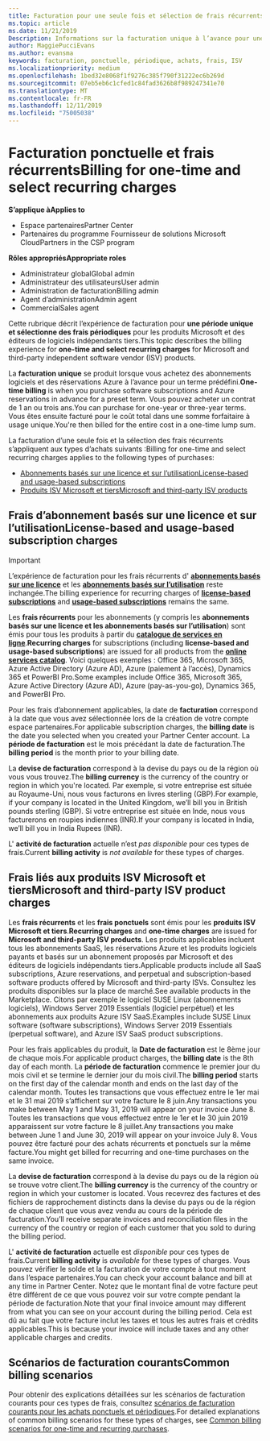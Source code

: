 ```yaml
---
title: Facturation pour une seule fois et sélection de frais récurrents | Espace partenaires
ms.topic: article
ms.date: 11/21/2019
Description: Informations sur la facturation unique à l’avance pour une période prédéfinie (abonnements mensuels et annuels) et facturation pour les frais récurrents de sélection (pour les produits ISV Microsoft et tiers applicables) dans l’espace partenaires.
author: MaggiePucciEvans
ms.author: evansma
keywords: facturation, ponctuelle, périodique, achats, frais, ISV
ms.localizationpriority: medium
ms.openlocfilehash: 1bed32e8068f1f9276c385f790f31222ec6b269d
ms.sourcegitcommit: 07eb5eb6c1cfed1c84fad3626b8f989247341e70
ms.translationtype: MT
ms.contentlocale: fr-FR
ms.lasthandoff: 12/11/2019
ms.locfileid: "75005038"
---
```

#  <a name="billing-for-one-time-and-select-recurring-charges"></a><span data-ttu-id="d0938-104">Facturation ponctuelle et frais récurrents</span><span class="sxs-lookup"><span data-stu-id="d0938-104">Billing for one-time and select recurring charges</span></span>

<span data-ttu-id="d0938-105">**S’applique à**</span><span class="sxs-lookup"><span data-stu-id="d0938-105">**Applies to**</span></span>
- <span data-ttu-id="d0938-106">Espace partenaires</span><span class="sxs-lookup"><span data-stu-id="d0938-106">Partner Center</span></span>
- <span data-ttu-id="d0938-107">Partenaires du programme Fournisseur de solutions Microsoft Cloud</span><span class="sxs-lookup"><span data-stu-id="d0938-107">Partners in the CSP program</span></span>

<span data-ttu-id="d0938-108">**Rôles appropriés**</span><span class="sxs-lookup"><span data-stu-id="d0938-108">**Appropriate roles**</span></span>
-   <span data-ttu-id="d0938-109">Administrateur global</span><span class="sxs-lookup"><span data-stu-id="d0938-109">Global admin</span></span>
-   <span data-ttu-id="d0938-110">Administrateur des utilisateurs</span><span class="sxs-lookup"><span data-stu-id="d0938-110">User admin</span></span>
-   <span data-ttu-id="d0938-111">Administration de facturation</span><span class="sxs-lookup"><span data-stu-id="d0938-111">Billing admin</span></span>
-   <span data-ttu-id="d0938-112">Agent d’administration</span><span class="sxs-lookup"><span data-stu-id="d0938-112">Admin agent</span></span>
-   <span data-ttu-id="d0938-113">Commercial</span><span class="sxs-lookup"><span data-stu-id="d0938-113">Sales agent</span></span>

<span data-ttu-id="d0938-114">Cette rubrique décrit l’expérience de facturation pour **une période unique et sélectionne des frais périodiques** pour les produits Microsoft et des éditeurs de logiciels indépendants tiers.</span><span class="sxs-lookup"><span data-stu-id="d0938-114">This topic describes the billing experience for **one-time and select recurring charges** for Microsoft and third-party independent software vendor (ISV) products.</span></span> 

<span data-ttu-id="d0938-115">La **facturation unique** se produit lorsque vous achetez des abonnements logiciels et des réservations Azure à l’avance pour un terme prédéfini.</span><span class="sxs-lookup"><span data-stu-id="d0938-115">**One-time billing** is when you purchase software subscriptions and Azure reservations in advance for a preset term.</span></span> <span data-ttu-id="d0938-116">Vous pouvez acheter un contrat de 1 an ou trois ans.</span><span class="sxs-lookup"><span data-stu-id="d0938-116">You can purchase for one-year or three-year terms.</span></span> <span data-ttu-id="d0938-117">Vous êtes ensuite facturé pour le coût total dans une somme forfaitaire à usage unique.</span><span class="sxs-lookup"><span data-stu-id="d0938-117">You're then billed for the entire cost in a one-time lump sum.</span></span>

<span data-ttu-id="d0938-118">La facturation d’une seule fois et la sélection des frais récurrents s’appliquent aux types d’achats suivants :</span><span class="sxs-lookup"><span data-stu-id="d0938-118">Billing for one-time and select recurring charges applies to the following types of purchases:</span></span>

- [<span data-ttu-id="d0938-119">Abonnements basés sur une licence et sur l’utilisation</span><span class="sxs-lookup"><span data-stu-id="d0938-119">License-based and usage-based subscriptions</span></span>](#license-based-and-usage-based-subscription-charges)
- [<span data-ttu-id="d0938-120">Produits ISV Microsoft et tiers</span><span class="sxs-lookup"><span data-stu-id="d0938-120">Microsoft and third-party ISV products</span></span>](#microsoft-and-third-party-isv-product-charges)

## <a name="license-based-and-usage-based-subscription-charges"></a><span data-ttu-id="d0938-121">Frais d’abonnement basés sur une licence et sur l’utilisation</span><span class="sxs-lookup"><span data-stu-id="d0938-121">License-based and usage-based subscription charges</span></span>

> [!IMPORTANT]
> <span data-ttu-id="d0938-122">L’expérience de facturation pour les frais récurrents d' [**abonnements basés sur une licence**](license-based-billing.md) et les [**abonnements basés sur l’utilisation**](usage-based-billing.md) reste inchangée.</span><span class="sxs-lookup"><span data-stu-id="d0938-122">The billing experience for recurring charges of [**license-based subscriptions**](license-based-billing.md) and [**usage-based subscriptions**](usage-based-billing.md) remains the same.</span></span>

<span data-ttu-id="d0938-123">Les **frais récurrents** pour les abonnements (y compris les **abonnements basés sur une licence et les abonnements basés sur l’utilisation**) sont émis pour tous les produits à partir du [**catalogue de services en ligne**](https://partner.microsoft.com/commerce/preferredoffers/list).</span><span class="sxs-lookup"><span data-stu-id="d0938-123">**Recurring charges** for subscriptions (including **license-based and usage-based subscriptions**) are issued for all products from the [**online services catalog**](https://partner.microsoft.com/commerce/preferredoffers/list).</span></span> <span data-ttu-id="d0938-124">Voici quelques exemples : Office 365, Microsoft 365, Azure Active Directory (Azure AD), Azure (paiement à l’accès), Dynamics 365 et PowerBI Pro.</span><span class="sxs-lookup"><span data-stu-id="d0938-124">Some examples include Office 365, Microsoft 365, Azure Active Directory (Azure AD), Azure (pay-as-you-go), Dynamics 365, and PowerBI Pro.</span></span>

<span data-ttu-id="d0938-125">Pour les frais d’abonnement applicables, la date de **facturation** correspond à la date que vous avez sélectionnée lors de la création de votre compte espace partenaires.</span><span class="sxs-lookup"><span data-stu-id="d0938-125">For applicable subscription charges, the **billing date** is the date you selected when you created your Partner Center account.</span></span> <span data-ttu-id="d0938-126">La **période de facturation** est le mois précédant la date de facturation.</span><span class="sxs-lookup"><span data-stu-id="d0938-126">The **billing period** is the month prior to your billing date.</span></span>

<span data-ttu-id="d0938-127">La **devise de facturation** correspond à la devise du pays ou de la région où vous vous trouvez.</span><span class="sxs-lookup"><span data-stu-id="d0938-127">The **billing currency** is the currency of the country or region in which you're located.</span></span> <span data-ttu-id="d0938-128">Par exemple, si votre entreprise est située au Royaume-Uni, nous vous facturons en livres sterling (GBP).</span><span class="sxs-lookup"><span data-stu-id="d0938-128">For example, if your company is located in the United Kingdom, we’ll bill you in British pounds sterling (GBP).</span></span> <span data-ttu-id="d0938-129">Si votre entreprise est située en Inde, nous vous facturerons en roupies indiennes (INR).</span><span class="sxs-lookup"><span data-stu-id="d0938-129">If your company is located in India, we’ll bill you in India Rupees (INR).</span></span>

<span data-ttu-id="d0938-130">L' **activité de facturation** actuelle n’est *pas disponible* pour ces types de frais.</span><span class="sxs-lookup"><span data-stu-id="d0938-130">Current **billing activity** is *not available* for these types of charges.</span></span>

## <a name="microsoft-and-third-party-isv-product-charges"></a><span data-ttu-id="d0938-131">Frais liés aux produits ISV Microsoft et tiers</span><span class="sxs-lookup"><span data-stu-id="d0938-131">Microsoft and third-party ISV product charges</span></span>

<span data-ttu-id="d0938-132">Les **frais récurrents** et les **frais ponctuels** sont émis pour les **produits ISV Microsoft et tiers**.</span><span class="sxs-lookup"><span data-stu-id="d0938-132">**Recurring charges** and **one-time charges** are issued for **Microsoft and third-party ISV products**.</span></span> <span data-ttu-id="d0938-133">Les produits applicables incluent tous les abonnements SaaS, les réservations Azure et les produits logiciels payants et basés sur un abonnement proposés par Microsoft et des éditeurs de logiciels indépendants tiers.</span><span class="sxs-lookup"><span data-stu-id="d0938-133">Applicable products include all SaaS subscriptions, Azure reservations, and perpetual and subscription-based software products offered by Microsoft and third-party ISVs.</span></span> <span data-ttu-id="d0938-134">Consultez les produits disponibles sur la place de marché.</span><span class="sxs-lookup"><span data-stu-id="d0938-134">See available products in the Marketplace.</span></span> <span data-ttu-id="d0938-135">Citons par exemple le logiciel SUSE Linux (abonnements logiciels), Windows Server 2019 Essentials (logiciel perpétuel) et les abonnements aux produits Azure ISV SaaS.</span><span class="sxs-lookup"><span data-stu-id="d0938-135">Examples include SUSE Linux software (software subscriptions), Windows Server 2019 Essentials (perpetual software), and Azure ISV SaaS product subscriptions.</span></span>

<span data-ttu-id="d0938-136">Pour les frais applicables du produit, la **Date de facturation** est le 8ème jour de chaque mois.</span><span class="sxs-lookup"><span data-stu-id="d0938-136">For applicable product charges, the **billing date** is the 8th day of each month.</span></span> <span data-ttu-id="d0938-137">La **période de facturation** commence le premier jour du mois civil et se termine le dernier jour du mois civil.</span><span class="sxs-lookup"><span data-stu-id="d0938-137">The **billing period** starts on the first day of the calendar month and ends on the last day of the calendar month.</span></span> <span data-ttu-id="d0938-138">Toutes les transactions que vous effectuez entre le 1er mai et le 31 mai 2019 s’affichent sur votre facture le 8 juin.</span><span class="sxs-lookup"><span data-stu-id="d0938-138">Any transactions you make between May 1 and May 31, 2019 will appear on your invoice June 8.</span></span> <span data-ttu-id="d0938-139">Toutes les transactions que vous effectuez entre le 1er et le 30 juin 2019 apparaissent sur votre facture le 8 juillet.</span><span class="sxs-lookup"><span data-stu-id="d0938-139">Any transactions you make between June 1 and June 30, 2019 will appear on your invoice July 8.</span></span> <span data-ttu-id="d0938-140">Vous pouvez être facturé pour des achats récurrents et ponctuels sur la même facture.</span><span class="sxs-lookup"><span data-stu-id="d0938-140">You might get billed for recurring and one-time purchases on the same invoice.</span></span>

<span data-ttu-id="d0938-141">La **devise de facturation** correspond à la devise du pays ou de la région où se trouve votre client.</span><span class="sxs-lookup"><span data-stu-id="d0938-141">The **billing currency** is the currency of the country or region in which your customer is located.</span></span> <span data-ttu-id="d0938-142">Vous recevrez des factures et des fichiers de rapprochement distincts dans la devise du pays ou de la région de chaque client que vous avez vendu au cours de la période de facturation.</span><span class="sxs-lookup"><span data-stu-id="d0938-142">You’ll receive separate invoices and reconciliation files in the currency of the country or region of each customer that you sold to during the billing period.</span></span>

<span data-ttu-id="d0938-143">L' **activité de facturation** actuelle est *disponible* pour ces types de frais.</span><span class="sxs-lookup"><span data-stu-id="d0938-143">Current **billing activity** is *available* for these types of charges.</span></span> <span data-ttu-id="d0938-144">Vous pouvez vérifier le solde et la facturation de votre compte à tout moment dans l’espace partenaires.</span><span class="sxs-lookup"><span data-stu-id="d0938-144">You can check your account balance and bill at any time in Partner Center.</span></span> <span data-ttu-id="d0938-145">Notez que le montant final de votre facture peut être différent de ce que vous pouvez voir sur votre compte pendant la période de facturation.</span><span class="sxs-lookup"><span data-stu-id="d0938-145">Note that your final invoice amount may different from what you can see on your account during the billing period.</span></span> <span data-ttu-id="d0938-146">Cela est dû au fait que votre facture inclut les taxes et tous les autres frais et crédits applicables.</span><span class="sxs-lookup"><span data-stu-id="d0938-146">This is because your invoice will include taxes and any other applicable charges and credits.</span></span>

## <a name="common-billing-scenarios"></a><span data-ttu-id="d0938-147">Scénarios de facturation courants</span><span class="sxs-lookup"><span data-stu-id="d0938-147">Common billing scenarios</span></span>

<span data-ttu-id="d0938-148">Pour obtenir des explications détaillées sur les scénarios de facturation courants pour ces types de frais, consultez [scénarios de facturation courants pour les achats ponctuels et périodiques](common-billing-scenarios-onetime-recurring.md).</span><span class="sxs-lookup"><span data-stu-id="d0938-148">For detailed explanations of common billing scenarios for these types of charges, see [Common billing scenarios for one-time and recurring purchases](common-billing-scenarios-onetime-recurring.md).</span></span>
